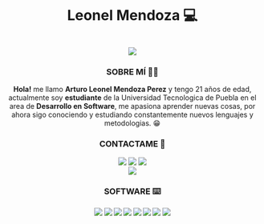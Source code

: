 <div align="center">
    <h1>Leonel Mendoza 💻</h1>
    </br>
    <img src="https://i.pinimg.com/originals/b1/5b/d5/b15bd596014d9d9310e59b07b85da550.gif">   
           
<h3><b>SOBRE MÍ 🙋‍♂️</b></h3>
<p> <b>Hola!</b> me llamo <b>Arturo Leonel Mendoza Perez</b> y tengo 21 años de edad, actualmente soy <b>estudiante</b> de la Universidad Tecnologica de Puebla en el area de <b>Desarrollo en Software</b>, me apasiona aprender nuevas cosas, por ahora sigo conociendo y estudiando constantemente nuevos lenguajes y metodologias. 😁</p>
</div>



<div align="center">
<h3><b>CONTACTAME 📨</b></h3>

   <a href="https://twitter.com/leoneel_mp"><img src="https://img.shields.io/badge/Twitter-1DA1F2?style=for-the-badge&logo=twitter&logoColor=white"></a>
    <a href="https://instagram.com/leonel_mndozzz"><img src="https://img.shields.io/badge/Instagram-E4405F?style=for-the-badge&logo=Instagram&logoColor=white"></a>
    <a href="https://t.me/LeonelMp"><img src="https://img.shields.io/badge/Telegram-0088cc?style=for-the-badge&logo=Telegram&logoColor=white"></a>
    </br>
    <a href="https://github.com/LeonelMndoz"><img src="https://img.shields.io/badge/Curriculum_Proximamente-FFCC22?style=for-the-badge&logo=DocuSign&logoColor=black"></a>
  
    
</div>

   <div align="center">
    <h3><b>SOFTWARE ⌨️<b></h3>
         <img src="https://img.shields.io/badge/Java-FF160B?style=for-the-badge&logo=Java&logoColor=white">   
         <img src="https://img.shields.io/badge/CSS3-1572B6?style=for-the-badge&logo=CSS3&logoColor=white">   
         <img src="https://img.shields.io/badge/JavaScript-F7DF1E?style=for-the-badge&logo=JavaScript&logoColor=black"> 
         <img src="https://img.shields.io/badge/HTML5-E34F26?style=for-the-badge&logo=HTML5&logoColor=white"> 
         <img src="https://img.shields.io/badge/MySQL-4479A1?style=for-the-badge&logo=MySQL&logoColor=white"> 
         <img src="https://img.shields.io/badge/C_Sharp-5C2D91?style=for-the-badge&logo=C Sharp&logoColor=white"> 
         <img src="https://img.shields.io/badge/PHP-777BB4?style=for-the-badge&logo=PHP&logoColor=white"> 
         <img src="https://img.shields.io/badge/Linux-FCC624?style=for-the-badge&logo=Linux&logoColor=white"> 
   </div>




